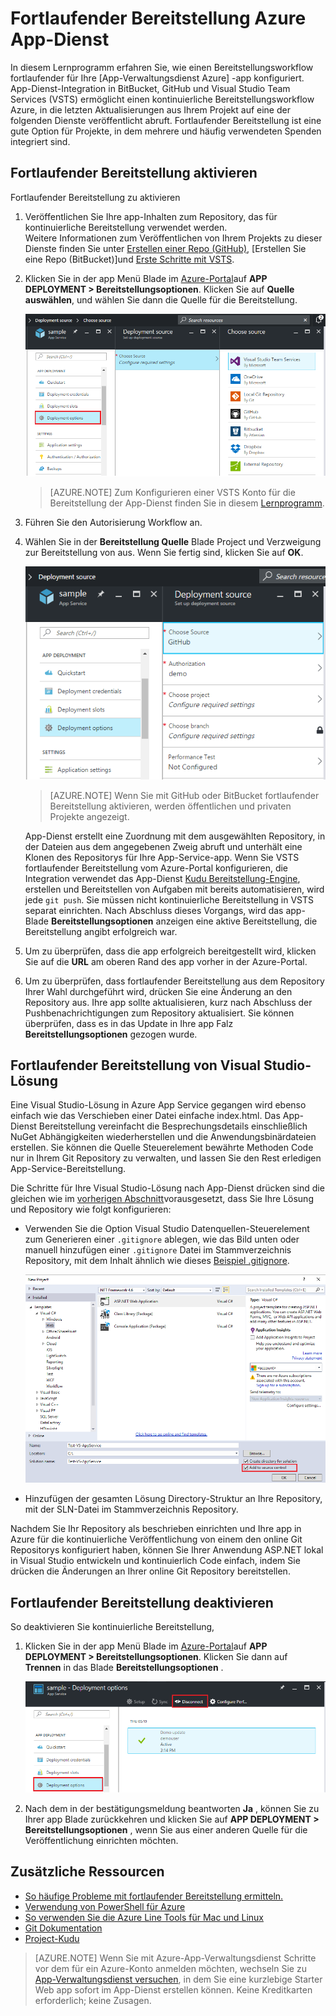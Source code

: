 <properties
    pageTitle="Fortlaufender Bereitstellung auf Azure App-Verwaltungsdienst | Microsoft Azure"
    description="Erfahren Sie, wie fortlaufender Bereitstellung in Azure App Service aktivieren."
    services="app-service"
    documentationCenter=""
    authors="dariagrigoriu"
    manager="wpickett"
    editor="mollybos"/>

<tags
    ms.service="app-service"
    ms.workload="na"
    ms.tgt_pltfrm="na"
    ms.devlang="na"
    ms.topic="article"
    ms.date="10/28/2016"
    ms.author="dariagrigoriu"/>
    
# <a name="continuous-deployment-to-azure-app-service"></a>Fortlaufender Bereitstellung Azure App-Dienst

In diesem Lernprogramm erfahren Sie, wie einen Bereitstellungsworkflow fortlaufender für Ihre [App-Verwaltungsdienst Azure] -app konfiguriert. App-Dienst-Integration in BitBucket, GitHub und Visual Studio Team Services (VSTS) ermöglicht einen kontinuierliche Bereitstellungsworkflow Azure, in die letzten Aktualisierungen aus Ihrem Projekt auf eine der folgenden Dienste veröffentlicht abruft. Fortlaufender Bereitstellung ist eine gute Option für Projekte, in dem mehrere und häufig verwendeten Spenden integriert sind.

## <a name="a-nameoverviewaenable-continuous-deployment"></a><a name="overview"></a>Fortlaufender Bereitstellung aktivieren

Fortlaufender Bereitstellung zu aktivieren 

1. Veröffentlichen Sie Ihre app-Inhalten zum Repository, das für kontinuierliche Bereitstellung verwendet werden.  
    Weitere Informationen zum Veröffentlichen von Ihrem Projekts zu dieser Dienste finden Sie unter [Erstellen einer Repo (GitHub)], [Erstellen Sie eine Repo (BitBucket)]und [Erste Schritte mit VSTS].

2. Klicken Sie in der app Menü Blade im [Azure-Portal]auf **APP DEPLOYMENT > Bereitstellungsoptionen**. Klicken Sie auf **Quelle auswählen**, und wählen Sie dann die Quelle für die Bereitstellung.  

    ![](./media/app-service-continuous-deployment/cd_options.png)
    
    > [AZURE.NOTE] Zum Konfigurieren einer VSTS Konto für die Bereitstellung der App-Dienst finden Sie in diesem [Lernprogramm](https://github.com/projectkudu/kudu/wiki/Setting-up-a-VSTS-account-so-it-can-deploy-to-a-Web-App).
    
3. Führen Sie den Autorisierung Workflow an. 

4. Wählen Sie in der **Bereitstellung Quelle** Blade Project und Verzweigung zur Bereitstellung von aus. Wenn Sie fertig sind, klicken Sie auf **OK**.
  
    ![](./media/app-service-continuous-deployment/github_option.png)

    > [AZURE.NOTE] Wenn Sie mit GitHub oder BitBucket fortlaufender Bereitstellung aktivieren, werden öffentlichen und privaten Projekte angezeigt.

    App-Dienst erstellt eine Zuordnung mit dem ausgewählten Repository, in der Dateien aus dem angegebenen Zweig abruft und unterhält eine Klonen des Repositorys für Ihre App-Service-app. Wenn Sie VSTS fortlaufender Bereitstellung vom Azure-Portal konfigurieren, die Integration verwendet das App-Dienst [Kudu Bereitstellung-Engine](https://github.com/projectkudu/kudu/wiki), erstellen und Bereitstellen von Aufgaben mit bereits automatisieren, wird jede `git push`. Sie müssen nicht kontinuierliche Bereitstellung in VSTS separat einrichten. Nach Abschluss dieses Vorgangs, wird das app-Blade **Bereitstellungsoptionen** anzeigen eine aktive Bereitstellung, die Bereitstellung angibt erfolgreich war.

5. Um zu überprüfen, dass die app erfolgreich bereitgestellt wird, klicken Sie auf die **URL** am oberen Rand des app vorher in der Azure-Portal. 

6. Um zu überprüfen, dass fortlaufender Bereitstellung aus dem Repository Ihrer Wahl durchgeführt wird, drücken Sie eine Änderung an den Repository aus. Ihre app sollte aktualisieren, kurz nach Abschluss der Pushbenachrichtigungen zum Repository aktualisiert. Sie können überprüfen, dass es in das Update in Ihre app Falz **Bereitstellungsoptionen** gezogen wurde.

## <a name="a-namevssolutionacontinuous-deployment-of-a-visual-studio-solution"></a><a name="VSsolution"></a>Fortlaufender Bereitstellung von Visual Studio-Lösung 

Eine Visual Studio-Lösung in Azure App Service gegangen wird ebenso einfach wie das Verschieben einer Datei einfache index.html. Das App-Dienst Bereitstellung vereinfacht die Besprechungsdetails einschließlich NuGet Abhängigkeiten wiederherstellen und die Anwendungsbinärdateien erstellen. Sie können die Quelle Steuerelement bewährte Methoden Code nur in Ihrem Git Repository zu verwalten, und lassen Sie den Rest erledigen App-Service-Bereitstellung.

Die Schritte für Ihre Visual Studio-Lösung nach App-Dienst drücken sind die gleichen wie im [vorherigen Abschnitt](#overview)vorausgesetzt, dass Sie Ihre Lösung und Repository wie folgt konfigurieren:

-   Verwenden Sie die Option Visual Studio Datenquellen-Steuerelement zum Generieren einer `.gitignore` ablegen, wie das Bild unten oder manuell hinzufügen einer `.gitignore` Datei im Stammverzeichnis Repository, mit dem Inhalt ähnlich wie dieses [Beispiel .gitignore](https://github.com/github/gitignore/blob/master/VisualStudio.gitignore). 

    ![](./media/app-service-continuous-deployment/VS_source_control.png)
 
-   Hinzufügen der gesamten Lösung Directory-Struktur an Ihre Repository, mit der SLN-Datei im Stammverzeichnis Repository.

Nachdem Sie Ihr Repository als beschrieben einrichten und Ihre app in Azure für die kontinuierliche Veröffentlichung von einem den online Git Repositorys konfiguriert haben, können Sie Ihrer Anwendung ASP.NET lokal in Visual Studio entwickeln und kontinuierlich Code einfach, indem Sie drücken die Änderungen an Ihrer online Git Repository bereitstellen.

## <a name="a-namedisablecdadisable-continuous-deployment"></a><a name="disableCD"></a>Fortlaufender Bereitstellung deaktivieren

So deaktivieren Sie kontinuierliche Bereitstellung, 

1. Klicken Sie in der app Menü Blade im [Azure-Portal]auf **APP DEPLOYMENT > Bereitstellungsoptionen**. Klicken Sie dann auf **Trennen** in das Blade **Bereitstellungsoptionen** .

    ![](./media/app-service-continuous-deployment/cd_disconnect.png)    

2. Nach dem in der bestätigungsmeldung beantworten **Ja** , können Sie zu Ihrer app Blade zurückkehren und klicken Sie auf **APP DEPLOYMENT > Bereitstellungsoptionen** , wenn Sie aus einer anderen Quelle für die Veröffentlichung einrichten möchten.

## <a name="additional-resources"></a>Zusätzliche Ressourcen

* [So häufige Probleme mit fortlaufender Bereitstellung ermitteln.](https://github.com/projectkudu/kudu/wiki/Investigating-continuous-deployment)
* [Verwendung von PowerShell für Azure]
* [So verwenden Sie die Azure Line Tools für Mac und Linux]
* [Git Dokumentation]
* [Project-Kudu](https://github.com/projectkudu/kudu/wiki)

>[AZURE.NOTE] Wenn Sie mit Azure-App-Verwaltungsdienst Schritte vor dem für ein Azure-Konto anmelden möchten, wechseln Sie zu [App-Verwaltungsdienst versuchen](http://go.microsoft.com/fwlink/?LinkId=523751), in dem Sie eine kurzlebige Starter Web app sofort im App-Dienst erstellen können. Keine Kreditkarten erforderlich; keine Zusagen.

[Azure App-Verwaltungsdienst]: https://azure.microsoft.com/en-us/documentation/articles/app-service-changes-existing-services/ 
[Azure-portal]: https://portal.azure.com
[VSTS Portal]: https://www.visualstudio.com/en-us/products/visual-studio-team-services-vs.aspx
[Installing Git]: http://git-scm.com/book/en/Getting-Started-Installing-Git
[Verwendung von PowerShell für Azure]: ../articles/powershell-install-configure.md
[So verwenden Sie die Azure Line Tools für Mac und Linux]: ../articles/xplat-cli-install.md
[Git Dokumentation]: http://git-scm.com/documentation

[Erstellen einer Repo (GitHub)]: https://help.github.com/articles/create-a-repo
[Erstellen einer Repo (BitBucket)]: https://confluence.atlassian.com/display/BITBUCKET/Create+an+Account+and+a+Git+Repo
[Erste Schritte mit VSTS]: https://www.visualstudio.com/get-started/overview-of-get-started-tasks-vs
[Continuous delivery to Azure using Visual Studio Team Services]: ../articles/cloud-services/cloud-services-continuous-delivery-use-vso.md
